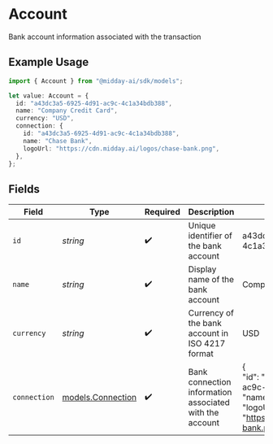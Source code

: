 # Account

Bank account information associated with the transaction

## Example Usage

```typescript
import { Account } from "@midday-ai/sdk/models";

let value: Account = {
  id: "a43dc3a5-6925-4d91-ac9c-4c1a34bdb388",
  name: "Company Credit Card",
  currency: "USD",
  connection: {
    id: "a43dc3a5-6925-4d91-ac9c-4c1a34bdb388",
    name: "Chase Bank",
    logoUrl: "https://cdn.midday.ai/logos/chase-bank.png",
  },
};
```

## Fields

| Field                                                                                                                           | Type                                                                                                                            | Required                                                                                                                        | Description                                                                                                                     | Example                                                                                                                         |
| ------------------------------------------------------------------------------------------------------------------------------- | ------------------------------------------------------------------------------------------------------------------------------- | ------------------------------------------------------------------------------------------------------------------------------- | ------------------------------------------------------------------------------------------------------------------------------- | ------------------------------------------------------------------------------------------------------------------------------- |
| `id`                                                                                                                            | *string*                                                                                                                        | :heavy_check_mark:                                                                                                              | Unique identifier of the bank account                                                                                           | a43dc3a5-6925-4d91-ac9c-4c1a34bdb388                                                                                            |
| `name`                                                                                                                          | *string*                                                                                                                        | :heavy_check_mark:                                                                                                              | Display name of the bank account                                                                                                | Company Credit Card                                                                                                             |
| `currency`                                                                                                                      | *string*                                                                                                                        | :heavy_check_mark:                                                                                                              | Currency of the bank account in ISO 4217 format                                                                                 | USD                                                                                                                             |
| `connection`                                                                                                                    | [models.Connection](../models/connection.md)                                                                                    | :heavy_check_mark:                                                                                                              | Bank connection information associated with the account                                                                         | {<br/>"id": "a43dc3a5-6925-4d91-ac9c-4c1a34bdb388",<br/>"name": "Chase Bank",<br/>"logoUrl": "https://cdn.midday.ai/logos/chase-bank.png"<br/>} |